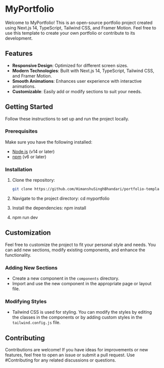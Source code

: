 # MyPortfolio

Welcome to MyPortfolio! This is an open-source portfolio project created using Next.js 14, TypeScript, Tailwind CSS, and Framer Motion. Feel free to use this template to create your own portfolio or contribute to its development.

## Features

- **Responsive Design**: Optimized for different screen sizes.
- **Modern Technologies**: Built with Next.js 14, TypeScript, Tailwind CSS, and Framer Motion.
- **Smooth Animations**: Enhances user experience with interactive animations.
- **Customizable**: Easily add or modify sections to suit your needs.

## Getting Started

Follow these instructions to set up and run the project locally.

### Prerequisites

Make sure you have the following installed:

- [Node.js](https://nodejs.org/) (v14 or later)
- [npm](https://www.npmjs.com/) (v6 or later)

### Installation

1. Clone the repository:

   ```bash
   git clone https://github.com/HimanshuSinghBhandari/portfolio-template.git

2.   Navigate to the project directory:
    cd myportfolio
    
3. Install the dependencies:
   npm install

4. npm run dev

## Customization

Feel free to customize the project to fit your personal style and needs. You can add new sections, modify existing components, and enhance the functionality.

### Adding New Sections

- Create a new component in the `components` directory.
- Import and use the new component in the appropriate page or layout file.

### Modifying Styles

- Tailwind CSS is used for styling. You can modify the styles by editing the classes in the components or by adding custom styles in the `tailwind.config.js` file.

## Contributing

Contributions are welcome! If you have ideas for improvements or new features, feel free to open an issue or submit a pull request. Use #Contributing for any related discussions or questions.

